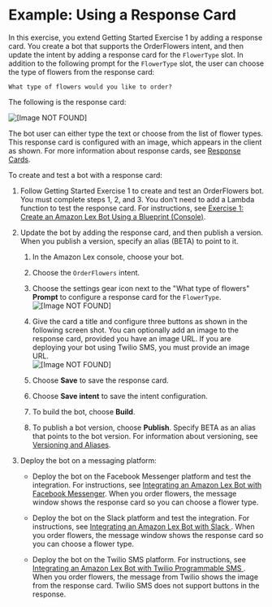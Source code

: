 # Example: Using a Response Card<a name="ex-resp-card"></a>

In this exercise, you extend Getting Started Exercise 1 by adding a response card\. You create a bot that supports the OrderFlowers intent, and then update the intent by adding a response card for the `FlowerType` slot\. In addition to the following prompt for the `FlowerType` slot, the user can choose the type of flowers from the response card:

```
What type of flowers would you like to order?
```

The following is the response card:

![\[Image NOT FOUND\]](http://docs.aws.amazon.com/lex/latest/dg/images/resp-card-example-10a.png)

The bot user can either type the text or choose from the list of flower types\. This response card is configured with an image, which appears in the client as shown\. For more information about response cards, see [Response Cards](howitworks-manage-prompts.md#msg-prompts-resp-card)\.

To create and test a bot with a response card:

1. Follow Getting Started Exercise 1 to create and test an OrderFlowers bot\. You must complete steps 1, 2, and 3\. You don't need to add a Lambda function to test the response card\. For instructions, see [Exercise 1: Create an Amazon Lex Bot Using a Blueprint \(Console\)](gs-bp.md)\.

1. Update the bot by adding the response card, and then publish a version\. When you publish a version, specify an alias \(BETA\) to point to it\. 

   1. In the Amazon Lex console, choose your bot\.

   1. Choose the `OrderFlowers` intent\. 

   1. Choose the settings gear icon next to the "What type of flowers" **Prompt** to configure a response card for the `FlowerType`\.  
![\[Image NOT FOUND\]](http://docs.aws.amazon.com/lex/latest/dg/images/resp-card-example-30.png)

   1. Give the card a title and configure three buttons as shown in the following screen shot\. You can optionally add an image to the response card, provided you have an image URL\. If you are deploying your bot using Twilio SMS, you must provide an image URL\.  
![\[Image NOT FOUND\]](http://docs.aws.amazon.com/lex/latest/dg/images/resp-card-example-20a.png)

   1. Choose **Save** to save the response card\.

   1. Choose **Save intent** to save the intent configuration\.

   1. To build the bot, choose **Build**\.

   1. To publish a bot version, choose **Publish**\. Specify BETA as an alias that points to the bot version\. For information about versioning, see [Versioning and Aliases](versioning-aliases.md)\.

1. Deploy the bot on a messaging platform:

   + Deploy the bot on the Facebook Messenger platform and test the integration\. For instructions, see [Integrating an Amazon Lex Bot with Facebook Messenger](fb-bot-association.md)\. When you order flowers, the message window shows the response card so you can choose a flower type\.

   + Deploy the bot on the Slack platform and test the integration\. For instructions, see [Integrating an Amazon Lex Bot with Slack ](slack-bot-association.md)\. When you order flowers, the message window shows the response card so you can choose a flower type\.

   + Deploy the bot on the Twilio SMS platform\. For instructions, see [Integrating an Amazon Lex Bot with Twilio Programmable SMS  ](twilio-bot-association.md)\. When you order flowers, the message from Twilio shows the image from the response card\. Twilio SMS does not support buttons in the response\.